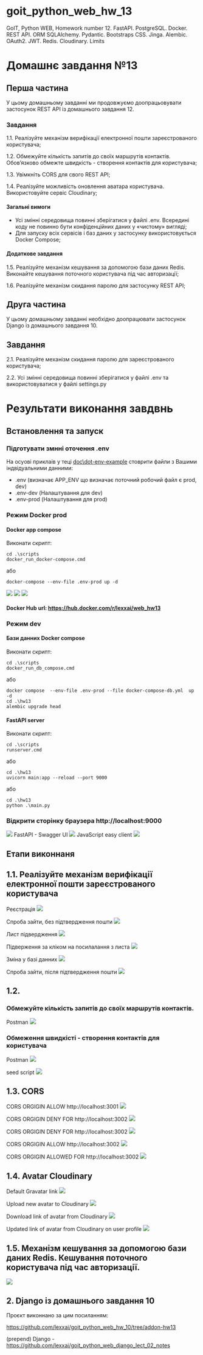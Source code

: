 # goit_python_web_hw_13
GoIT, Python WEB, Homework number 12. FastAPI. PostgreSQL. Docker. REST API. ORM SQLAlchemy. Pydantic. Bootstraps CSS. Jinga. Alembic. OAuth2. JWT. Redis. Cloudinary. Limits

# Домашнє завдання №13
## Перша частина

У цьому домашньому завданні ми продовжуємо доопрацьовувати застосунок REST API із домашнього завдання 12.

### Завдання

1.1. Реалізуйте механізм верифікації електронної пошти зареєстрованого користувача;

1.2. Обмежуйте кількість запитів до своїх маршрутів контактів. Обов’язково обмежте швидкість - створення контактів для користувача;

1.3. Увімкніть CORS для свого REST API;

1.4. Реалізуйте можливість оновлення аватара користувача. Використовуйте сервіс Cloudinary;


#### Загальні вимоги

- Усі змінні середовища повинні зберігатися у файлі .env. Всередині коду не повинно бути конфіденційних даних у «чистому» вигляді;
- Для запуску всіх сервісів і баз даних у застосунку використовується Docker Compose;

#### Додаткове завдання

1.5. Реалізуйте механізм кешування за допомогою бази даних Redis. Виконайте кешування поточного користувача під час авторизації;

1.6. Реалізуйте механізм скидання паролю для застосунку REST API;

## Друга частина

У цьому домашньому завданні необхідно доопрацювати застосунок Django із домашнього завдання 10.

## Завдання

2.1. Реалізуйте механізм скидання паролю для зареєстрованого користувача;

2.2. Усі змінні середовища повинні зберігатися у файлі .env та використовуватися у файлі settings.py




# Результати виконання завдвнь

## Встановлення та запуск
### Підготувати змнні оточення .env
На оcyові приклаів у теці [doc\dot-env-example](doc\dot-env-example) стоврити файли з Вашими індвідуальними данними:
- .env  (визначає APP_ENV що визначає поточний робочий файл є prod, dev)
- .env-dev (Налаштування для dev)
- .env-prod (Налаштування для prod)
### Режим Docker prod
#### Docker app compose
Виконати скрипт:
```
cd .\scripts
docker_run_docker-compose.cmd
```
або
```
docker-compose --env-file .env-prod up -d 
```
![](doc/docker-app-02.png)
![](doc/docker-app-01.png)
![](doc/healthcheck-01.png)

#### Docker Hub url: https://hub.docker.com/r/lexxai/web_hw13

### Режим dev
#### Бази данних Docker compose
Виконати скрипт:
```
cd .\scripts
docker_run_db_compose.cmd
```
або
```
docker compose  --env-file .env-prod --file docker-compose-db.yml  up -d 
cd .\hw13
alembic upgrade head 
```

#### FastAPI server
Виконати скрипт:
```
cd .\scripts
runserver.cmd
```
або
```
cd .\hw13
uvicorn main:app --reload --port 9000
```
або
```
cd .\hw13
python .\main.py
```


### Відкрити сторінку браузера http://localhost:9000
![](doc/index-01.png)
FastAPI - Swagger UI
![](doc/index-02.png)
JavaScript easy client
![](doc/index-03.png)

## Етапи виконнаня 

## 1.1. Реалізуйте механізм верифікації електронної пошти зареєстрованого користувача

Реєстрація
![](doc/auth-emailconf-01.png)

Спроба зайти, без підтвердження пошти
![](doc/auth-emailconf-05.png)

Лист підвердження
![](doc/auth-emailconf-02.png)

Підверження за кліком на посилалання з листа
![](doc/auth-emailconf-03.png)

Зміна у базі данних
![](doc/auth-emailconf-04.png)

Спроба зайти, після підтвердження пошти
![](doc/auth-emailconf-06.png)


## 1.2. 

### Обмежуйте кількість запитів до своїх маршрутів контактів. 
Postman 
![](doc/limit-contacts-01.png)

### Обмеження швидкісті - створення контактів для користувача
Postman 
![](doc/limit-create-02.png)

seed script
![](doc/limit-create-01.png)


## 1.3. CORS
CORS ORGIGIN ALLOW http://localhost:3001
![](doc/cors-03.png)

CORS ORGIGIN DENY FOR http://localhost:3002
![](doc/cors-01.png)

CORS ORGIGIN DENY FOR http://localhost:3002
![](doc/cors-02.png)

CORS ORGIGIN ALLOW http://localhost:3002
![](doc/cors-04.png)

CORS ORGIGIN ALLOWED FOR http://localhost:3002
![](doc/cors-05.png)


## 1.4. Avatar Cloudinary
Default Gravatar link
![](doc/avatar-01.png)

Upload new avatar to Cloudinary
![](doc/avatar-02.png)

Download link of avatar from Cloudinary
![](doc/avatar-03.png)

Updated link of avatar from Cloudinary on user profile
![](doc/avatar-04.png)


## 1.5. Механізм кешування за допомогою бази даних Redis. Кешування поточного користувача під час авторизації.
![](doc/user-redis-01.png)



## 2. Django із домашнього завдання 10

Проєкт виконнано за цим посиланням:

https://github.com/lexxai/goit_python_web_hw_10/tree/addon-hw13

(prepend) Django - https://github.com/lexxai/goit_python_web_django_lect_02_notes


